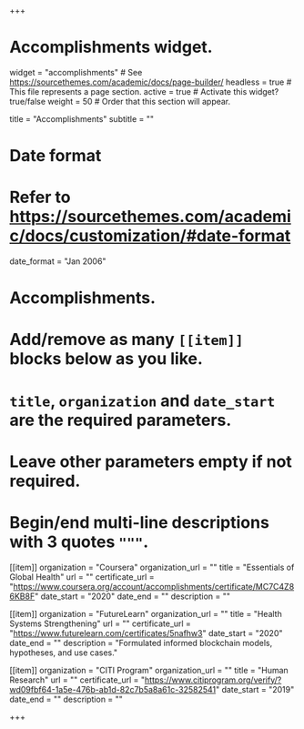 +++
# Accomplishments widget.
widget = "accomplishments"  # See https://sourcethemes.com/academic/docs/page-builder/
headless = true  # This file represents a page section.
active = true  # Activate this widget? true/false
weight = 50  # Order that this section will appear.

title = "Accomplish&shy;ments"
subtitle = ""

# Date format
#   Refer to https://sourcethemes.com/academic/docs/customization/#date-format
date_format = "Jan 2006"

# Accomplishments.
#   Add/remove as many `[[item]]` blocks below as you like.
#   `title`, `organization` and `date_start` are the required parameters.
#   Leave other parameters empty if not required.
#   Begin/end multi-line descriptions with 3 quotes `"""`.

[[item]]
  organization = "Coursera"
  organization_url = ""
  title = "Essentials of Global Health"
  url = ""
  certificate_url = "https://www.coursera.org/account/accomplishments/certificate/MC7C4Z86KB8F"
  date_start = "2020"
  date_end = ""
  description = ""

[[item]]
  organization = "FutureLearn"
  organization_url = ""
  title = "Health Systems Strengthening"
  url = ""
  certificate_url = "https://www.futurelearn.com/certificates/5nafhw3"
  date_start = "2020"
  date_end = ""
  description = "Formulated informed blockchain models, hypotheses, and use cases."
  
[[item]]
  organization = "CITI Program"
  organization_url = ""
  title = "Human Research"
  url = ""
  certificate_url = "https://www.citiprogram.org/verify/?wd09fbf64-1a5e-476b-ab1d-82c7b5a8a61c-32582541"
  date_start = "2019"
  date_end = ""
  description = ""

+++
